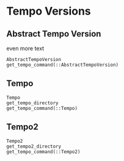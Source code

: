 # Tempo Versions

## Abstract Tempo Version
even more text

```@docs
AbstractTempoVersion
get_tempo_command(::AbstractTempoVersion)
```

## Tempo

```@docs
Tempo
get_tempo_directory
get_tempo_command(::Tempo)
```

## Tempo2
```@docs
Tempo2
get_tempo2_directory
get_tempo_command(::Tempo2)
```




